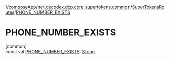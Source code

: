 //[composeApp](../../../index.md)/[net.decodex.dcp.core.supertokens.common](../index.md)/[SuperTokensRoutes](index.md)/[PHONE_NUMBER_EXISTS](-p-h-o-n-e_-n-u-m-b-e-r_-e-x-i-s-t-s.md)

# PHONE_NUMBER_EXISTS

[common]\
const val [PHONE_NUMBER_EXISTS](-p-h-o-n-e_-n-u-m-b-e-r_-e-x-i-s-t-s.md): [String](https://kotlinlang.org/api/latest/jvm/stdlib/kotlin/-string/index.html)
